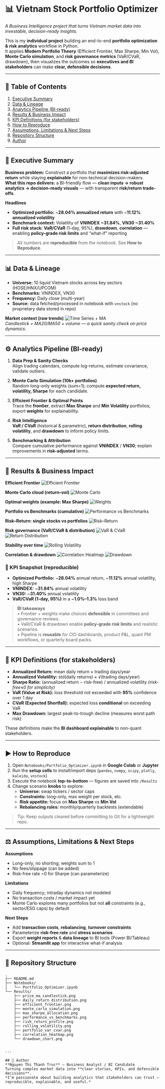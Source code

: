 # 📊 Vietnam Stock Portfolio Optimizer
*A Business Intelligence project that turns Vietnam market data into investable, decision-ready insights.*

This is my **individual project** building an end-to-end **portfolio optimization & risk analytics** workflow in Python.  
It applies **Modern Portfolio Theory** (Efficient Frontier, Max Sharpe, Min Vol), **Monte Carlo simulation**, and **risk governance metrics** (VaR/CVaR, drawdown), then visualizes the outcomes so **executives and BI stakeholders** can make **clear, defensible decisions**.

---

## 🧭 Table of Contents
1. [Executive Summary](#-executive-summary)
2. [Data & Lineage](#-data--lineage)
3. [Analytics Pipeline (BI-ready)](#-analytics-pipeline-bi-ready)
4. [Results & Business Impact](#-results--business-impact)
5. [KPI Definitions (for stakeholders)](#-kpi-definitions-for-stakeholders)
6. [How to Reproduce](#-how-to-reproduce)
7. [Assumptions, Limitations & Next Steps](#-assumptions-limitations--next-steps)
8. [Repository Structure](#-repository-structure)
9. [Author](#-author)

---

## 🎯 Executive Summary
**Business problem:** Construct a portfolio that **maximizes risk-adjusted return** while staying **explainable** for non-technical decision-makers.  
**What this repo delivers:** a BI-friendly flow — **clean inputs → robust analytics → decision-ready visuals** — with transparent **risk/return trade-offs**.

**Headlines**
- **Optimized portfolio:** ~**28.04% annualized return** with ~**11.12% annualized volatility**  
- **Benchmark context:** Volatility of **VNINDEX ~31.84%**, **VN30 ~31.40%**  
- **Full risk stack:** **VaR/CVaR** (1-day, 95%), **drawdown**, **correlation** — enabling **policy-grade risk limits** and “what-if” reporting

> All numbers are **reproducible** from the notebook. See **How to Reproduce**.

---

## 📊 Data & Lineage
- **Universe:** 10 liquid Vietnam stocks across key sectors (HOSE/HNX/UPCOM)  
- **Benchmarks:** VNINDEX, VN30  
- **Frequency:** Daily close (multi-year)  
- **Source:** data fetched/processed in notebook with `vnstock` (no proprietary data stored in repo)

**Market context (raw trends)**
![Time Series + MA](Results/price_ma_candlestick.png)  
*Candlestick + MA20/MA50 + volume — a quick sanity check on price dynamics.*

---

## ⚙️ Analytics Pipeline (BI-ready)
1) **Data Prep & Sanity Checks**  
   Align trading calendars, compute log-returns, estimate covariance, validate outliers.

2) **Monte Carlo Simulation (10k+ portfolios)**  
   Random long-only weights (sum=1); compute **expected return, volatility, Sharpe** for each candidate.

3) **Efficient Frontier & Optimal Points**  
   Trace the **frontier**, extract **Max Sharpe** and **Min Volatility** portfolios; export **weights** for explainability.

4) **Risk Intelligence**  
   **VaR / CVaR** (historical & parametric), **return distribution**, **rolling volatility**, and **drawdown** to inform policy limits.

5) **Benchmarking & Attribution**  
   Compare cumulative performance against **VNINDEX** / **VN30**; explain improvements in **risk-adjusted** terms.

---

## 🚀 Results & Business Impact

**Efficient Frontier**
![Efficient Frontier](Results/efficient_frontier.png)

**Monte Carlo cloud (return–vol)**
![Monte Carlo](Results/monte_carlo_simulation.png)

**Optimal weights (example: Max Sharpe)**
![Weights](Results/max_sharpe_allocation.png)

**Portfolio vs Benchmarks (cumulative)**
![Performance vs Benchmarks](Results/performance_vs_benchmarks.png)

**Risk–Return: single stocks vs portfolios**
![Risk–Return](Results/risk_return_profile.png)

**Risk governance (VaR/CVaR & distribution)**
![VaR & CVaR](Results/portfolio_var_cvar.png)
![Return Distribution](Results/daily_return_distribution.png)

**Stability over time**
![Rolling Volatility](Results/rolling_volatility.png)

**Correlation & drawdown**
![Correlation Heatmap](Results/correlation_heatmap.png)
![Drawdown](Results/drawdown_chart.png)

### 📌 KPI Snapshot (reproducible)
- **Optimized Portfolio:** ~**28.04%** annual return, ~**11.12%** annual volatility, high Sharpe  
- **VNINDEX:** ~**31.84%** annual volatility  
- **VN30:** ~**31.40%** annual volatility  
- **VaR/CVaR (1-day, 95%)** in a ~**1.0%–1.3%** loss band

> **BI takeaways**  
> • Frontier + weights make choices **defensible** in committees and governance reviews.  
> • VaR/CVaR & drawdown enable **policy-grade risk limits** and realistic scenarios.  
> • Pipeline is **reusable** for CIO dashboards, product P&L, quant PM workflows, or quarterly board packs.

---

## 📐 KPI Definitions (for stakeholders)
- **Annualized Return:** mean daily return × trading days/year  
- **Annualized Volatility:** std(daily returns) × √(trading days/year)  
- **Sharpe Ratio:** (annualized return − risk-free) / annualized volatility *(risk-free≈0 for simplicity)*  
- **VaR (Value at Risk):** loss threshold not exceeded with **95%** confidence over 1 day  
- **CVaR (Expected Shortfall):** expected loss **conditional** on exceeding VaR  
- **Max Drawdown:** largest peak-to-trough decline (measures worst path risk)

These definitions make the **BI dashboard explainable** to non-quant stakeholders.

---

## ▶️ How to Reproduce
1. Open `Notebooks/Portfolio_Optimizer.ipynb` in **Google Colab** or **Jupyter**  
2. Run the **setup cells** to install/import deps (`pandas`, `numpy`, `scipy`, `plotly`, `kaleido`, `vnstock`)  
3. Execute the notebook **top-to-bottom** — figures are saved into `/Results`  
4. Change scenario **knobs** to explore:  
   - **Universe:** swap tickers / sector caps  
   - **Constraints:** long-only, max weight per stock, etc.  
   - **Risk appetite:** focus on **Max Sharpe** vs **Min Vol**  
   - **Rebalancing rules:** monthly/quarterly backtests (extendable)

> Tip: Keep outputs cleared before committing to Git for a lightweight repo.

---

## ⚖️ Assumptions, Limitations & Next Steps
**Assumptions**
- Long-only, no shorting; weights sum to 1  
- No fees/slippage (can be added)  
- Risk-free rate ~0 for Sharpe (can parameterize)

**Limitations**
- Daily frequency; intraday dynamics not modeled  
- No transaction costs / market impact yet  
- Monte Carlo explores many portfolios but not **all** constraints (e.g., sector/ESG caps) by default

**Next Steps**
- Add **transaction costs**, **rebalancing**, **turnover constraints**  
- Parameterize **risk-free rate** and **stress scenarios**  
- Export **weight reports** & **data lineage** to BI tools (Power BI/Tableau)  
- Optional: **Streamlit app** for interactive what-if analysis

---

## 📁 Repository Structure
```text
.
├── README.md
├── Notebooks/
│   └── Portfolio_Optimizer.ipynb
└── Results/
    ├── price_ma_candlestick.png
    ├── daily_return_distribution.png
    ├── efficient_frontier.png
    ├── monte_carlo_simulation.png
    ├── max_sharpe_allocation.png
    ├── performance_vs_benchmarks.png
    ├── risk_return_profile.png
    ├── rolling_volatility.png
    ├── portfolio_var_cvar.png
    ├── correlation_heatmap.png
    └── drawdown_chart.png


---

## 👤 Author
**Nguyen Thi Thanh Truc** — Business Analyst / BI Candidate  
Turning complex market data into **clear stories, KPIs, and defensible decisions**.  
*I’m passionate about building analytics that stakeholders can trust — reproducible, explainable, and useful.*

